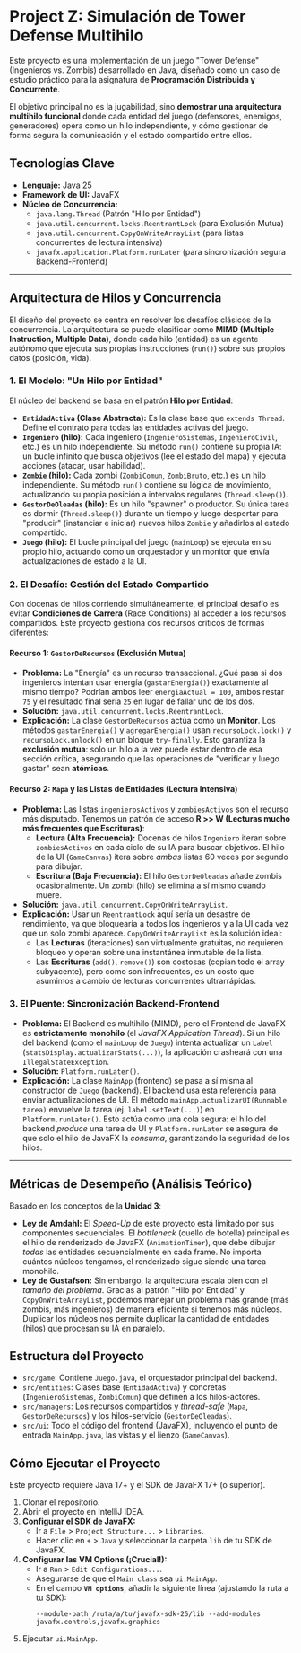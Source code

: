 # Project Z: Simulación de Tower Defense Multihilo

Este proyecto es una implementación de un juego "Tower Defense" (Ingenieros vs. Zombis) desarrollado en Java, diseñado como un caso de estudio práctico para la asignatura de **Programación Distribuida y Concurrente**.

El objetivo principal no es la jugabilidad, sino **demostrar una arquitectura multihilo funcional** donde cada entidad del juego (defensores, enemigos, generadores) opera como un hilo independiente, y cómo gestionar de forma segura la comunicación y el estado compartido entre ellos.

## Tecnologías Clave

* **Lenguaje:** Java 25
* **Framework de UI:** JavaFX
* **Núcleo de Concurrencia:**
    * `java.lang.Thread` (Patrón "Hilo por Entidad")
    * `java.util.concurrent.locks.ReentrantLock` (para Exclusión Mutua)
    * `java.util.concurrent.CopyOnWriteArrayList` (para listas concurrentes de lectura intensiva)
    * `javafx.application.Platform.runLater` (para sincronización segura Backend-Frontend)

-----

## Arquitectura de Hilos y Concurrencia

El diseño del proyecto se centra en resolver los desafíos clásicos de la concurrencia. La arquitectura se puede clasificar como **MIMD (Multiple Instruction, Multiple Data)**, donde cada hilo (entidad) es un agente autónomo que ejecuta sus propias instrucciones (`run()`) sobre sus propios datos (posición, vida).

### 1\. El Modelo: "Un Hilo por Entidad"

El núcleo del backend se basa en el patrón **Hilo por Entidad**:

* **`EntidadActiva` (Clase Abstracta):** Es la clase base que `extends Thread`. Define el contrato para todas las entidades activas del juego.
* **`Ingeniero` (hilo):** Cada ingeniero (`IngenieroSistemas`, `IngenieroCivil`, etc.) es un hilo independiente. Su método `run()` contiene su propia IA: un bucle infinito que busca objetivos (lee el estado del mapa) y ejecuta acciones (atacar, usar habilidad).
* **`Zombie` (hilo):** Cada zombi (`ZombiComun`, `ZombiBruto`, etc.) es un hilo independiente. Su método `run()` contiene su lógica de movimiento, actualizando su propia posición a intervalos regulares (`Thread.sleep()`).
* **`GestorDeOleadas` (hilo):** Es un hilo "spawner" o productor. Su única tarea es dormir (`Thread.sleep()`) durante un tiempo y luego despertar para "producir" (instanciar e iniciar) nuevos hilos `Zombie` y añadirlos al estado compartido.
* **`Juego` (hilo):** El bucle principal del juego (`mainLoop`) se ejecuta en su propio hilo, actuando como un orquestador y un monitor que envía actualizaciones de estado a la UI.

### 2\. El Desafío: Gestión del Estado Compartido

Con docenas de hilos corriendo simultáneamente, el principal desafío es evitar **Condiciones de Carrera** (Race Conditions) al acceder a los recursos compartidos. Este proyecto gestiona dos recursos críticos de formas diferentes:

#### Recurso 1: `GestorDeRecursos` (Exclusión Mutua)

* **Problema:** La "Energía" es un recurso transaccional. ¿Qué pasa si dos ingenieros intentan usar energía (`gastarEnergia()`) exactamente al mismo tiempo? Podrían ambos leer `energiaActual = 100`, ambos restar `75` y el resultado final sería `25` en lugar de fallar uno de los dos.
* **Solución:** `java.util.concurrent.locks.ReentrantLock`.
* **Explicación:** La clase `GestorDeRecursos` actúa como un **Monitor**. Los métodos `gastarEnergia()` y `agregarEnergia()` usan `recursoLock.lock()` y `recursoLock.unlock()` en un bloque `try-finally`. Esto garantiza la **exclusión mutua**: solo un hilo a la vez puede estar dentro de esa sección crítica, asegurando que las operaciones de "verificar y luego gastar" sean **atómicas**.

#### Recurso 2: `Mapa` y las Listas de Entidades (Lectura Intensiva)

* **Problema:** Las listas `ingenierosActivos` y `zombiesActivos` son el recurso más disputado. Tenemos un patrón de acceso **R \>\> W (Lecturas mucho más frecuentes que Escrituras)**:
    * **Lectura (Alta Frecuencia):** Docenas de hilos `Ingeniero` iteran sobre `zombiesActivos` en cada ciclo de su IA para buscar objetivos. El hilo de la UI (`GameCanvas`) itera sobre *ambas* listas 60 veces por segundo para dibujar.
    * **Escritura (Baja Frecuencia):** El hilo `GestorDeOleadas` añade zombis ocasionalmente. Un zombi (hilo) se elimina a sí mismo cuando muere.
* **Solución:** `java.util.concurrent.CopyOnWriteArrayList`.
* **Explicación:** Usar un `ReentrantLock` aquí sería un desastre de rendimiento, ya que bloquearía a todos los ingenieros y a la UI cada vez que un solo zombi aparece. `CopyOnWriteArrayList` es la solución ideal:
    * Las **Lecturas** (iteraciones) son virtualmente gratuitas, no requieren bloqueo y operan sobre una instantánea inmutable de la lista.
    * Las **Escrituras** (`add()`, `remove()`) son costosas (copian todo el array subyacente), pero como son infrecuentes, es un costo que asumimos a cambio de lecturas concurrentes ultrarrápidas.

### 3\. El Puente: Sincronización Backend-Frontend

* **Problema:** El Backend es multihilo (MIMD), pero el Frontend de JavaFX es **estrictamente monohilo** (el *JavaFX Application Thread*). Si un hilo del backend (como el `mainLoop` de `Juego`) intenta actualizar un `Label` (`statsDisplay.actualizarStats(...)`), la aplicación crasheará con una `IllegalStateException`.
* **Solución:** `Platform.runLater()`.
* **Explicación:** La clase `MainApp` (frontend) se pasa a sí misma al constructor de `Juego` (backend). El backend usa esta referencia para enviar actualizaciones de UI. El método `mainApp.actualizarUI(Runnable tarea)` envuelve la tarea (ej. `label.setText(...)`) en `Platform.runLater()`. Esto actúa como una cola segura: el hilo del backend *produce* una tarea de UI y `Platform.runLater` se asegura de que solo el hilo de JavaFX la *consuma*, garantizando la seguridad de los hilos.

-----

## Métricas de Desempeño (Análisis Teórico)

Basado en los conceptos de la **Unidad 3**:

* **Ley de Amdahl:** El *Speed-Up* de este proyecto está limitado por sus componentes secuenciales. El *bottleneck* (cuello de botella) principal es el hilo de renderizado de JavaFX (`AnimationTimer`), que debe dibujar *todas* las entidades secuencialmente en cada frame. No importa cuántos núcleos tengamos, el renderizado sigue siendo una tarea monohilo.
* **Ley de Gustafson:** Sin embargo, la arquitectura escala bien con el *tamaño del problema*. Gracias al patrón "Hilo por Entidad" y `CopyOnWriteArrayList`, podemos manejar un problema más grande (más zombis, más ingenieros) de manera eficiente si tenemos más núcleos. Duplicar los núcleos nos permite duplicar la cantidad de entidades (hilos) que procesan su IA en paralelo.

## Estructura del Proyecto

* `src/game`: Contiene `Juego.java`, el orquestador principal del backend.
* `src/entities`: Clases base (`EntidadActiva`) y concretas (`IngenieroSistemas`, `ZombiComun`) que definen a los hilos-actores.
* `src/managers`: Los recursos compartidos y *thread-safe* (`Mapa`, `GestorDeRecursos`) y los hilos-servicio (`GestorDeOleadas`).
* `src/ui`: Todo el código del frontend (JavaFX), incluyendo el punto de entrada `MainApp.java`, las vistas y el lienzo (`GameCanvas`).

## Cómo Ejecutar el Proyecto

Este proyecto requiere Java 17+ y el SDK de JavaFX 17+ (o superior).

1.  Clonar el repositorio.
2.  Abrir el proyecto en IntelliJ IDEA.
3.  **Configurar el SDK de JavaFX:**
    * Ir a `File` \> `Project Structure...` \> `Libraries`.
    * Hacer clic en `+` \> `Java` y seleccionar la carpeta `lib` de tu SDK de JavaFX.
4.  **Configurar las VM Options (¡Crucial\!):**
    * Ir a `Run` \> `Edit Configurations...`.
    * Asegurarse de que el `Main class` sea `ui.MainApp`.
    * En el campo **`VM options`**, añadir la siguiente línea (ajustando la ruta a tu SDK):
      ```
      --module-path /ruta/a/tu/javafx-sdk-25/lib --add-modules javafx.controls,javafx.graphics
      ```
5.  Ejecutar `ui.MainApp`.